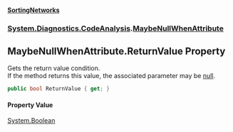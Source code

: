 #### [SortingNetworks](index.md 'index')
### [System.Diagnostics.CodeAnalysis](System_Diagnostics_CodeAnalysis.md 'System.Diagnostics.CodeAnalysis').[MaybeNullWhenAttribute](System_Diagnostics_CodeAnalysis_MaybeNullWhenAttribute.md 'System.Diagnostics.CodeAnalysis.MaybeNullWhenAttribute')
## MaybeNullWhenAttribute.ReturnValue Property
Gets the return value condition.  
If the method returns this value, the associated parameter may be [null](https://docs.microsoft.com/en-us/dotnet/csharp/language-reference/keywords/null 'https://docs.microsoft.com/en-us/dotnet/csharp/language-reference/keywords/null').  
```csharp
public bool ReturnValue { get; }
```
#### Property Value
[System.Boolean](https://docs.microsoft.com/en-us/dotnet/api/System.Boolean 'System.Boolean')
